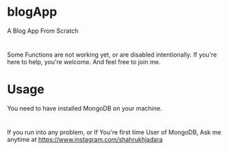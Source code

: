 # blogApp
A Blog App From Scratch
#
Some Functions are not working yet, or are disabled intentionally.
If you're here to help, you're welcome.
And feel free to join me.

# Usage
You need to have installed MongoDB on your machine.
#
If you run into any problem, or If You're first time User of MongoDB, Ask me anytime at 
https://www.instagram.com/shahrukhjadara

